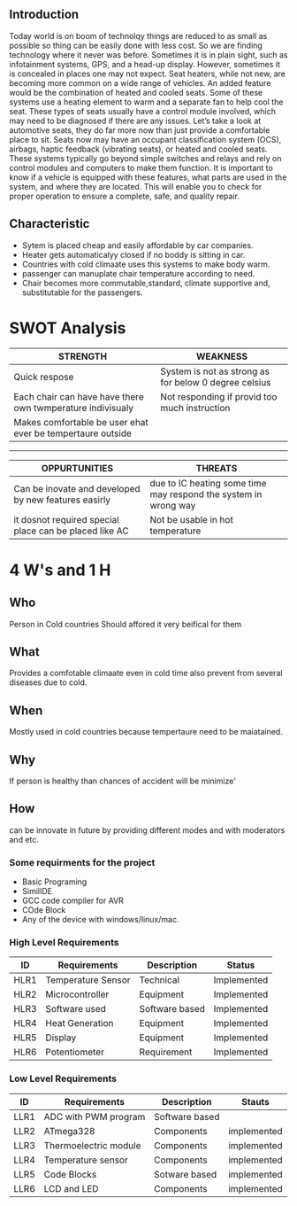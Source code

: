 

## Introduction
Today world is on boom of technolqy things are reduced to as small as possible so thing can be easily done with less cost.
So we are finding technology where it never was before. Sometimes it is in plain sight, such as infotainment systems, GPS, and a head-up display. However, sometimes it is concealed in places one may not expect.
Seat heaters, while not new, are becoming more common on a wide range of vehicles. An added feature would be the combination of heated and cooled seats. Some of these systems use a heating element to warm and a separate fan to help cool the seat. These types of seats usually have a control module involved, which may need to be diagnosed if there are any issues.
Let’s take a look at automotive seats, they do far more now than just provide a comfortable place to sit. Seats now may have an occupant classification system (OCS), airbags, haptic feedback (vibrating seats), or heated and cooled seats. These systems typically go beyond simple switches and relays and rely on control modules and computers to make them function.
It is important to know if a vehicle is equipped with these features, what parts are used in the system, and where they are located. This will enable you to check for proper operation to ensure a complete, safe, and quality repair.


##  Characteristic
 * Sytem is placed cheap and easily affordable by car companies.
 * Heater gets automaticalyy closed if no boddy is sitting in car.
 * Countries with cold climaate uses this systems to make body warm.
 * passenger can manuplate chair temperature according to need.
 * Chair becomes more commutable,standard, climate supportive and, substitutable for the passengers.

# SWOT Analysis
|  STRENGTH  |  WEAKNESS  | 
|-----------|--------|
|Quick respose|System is not as strong as for below 0 degree celsius|
|Each chair can have have there own twmperature indivisualy|Not responding if provid too much instruction|
Makes comfortable be user ehat ever be tempertaure outside|
---


|OPPURTUNITIES| THREATS|
|-----------|--------|
|Can be inovate and developed by new features easirly|due to IC heating some time may respond the system in wrong way|
it dosnot required special place can be placed like AC|Not be usable in hot temperature|

# 4 W's and 1 H
## Who  
Person in Cold countries Should affored it very beifical for them
## What
Provides a comfotable climaate even in cold time also prevent from several diseases due to cold.
## When
Mostly used in cold countries because tempertaure need to be maiatained.
## Why
If person is healthy than chances of accident will be minimize'
## How
can be innovate in future by providing different modes and with moderators and etc.
### Some requirments for the project
- Basic Programing
- SimilIDE
- GCC code compiler for AVR
- COde Block
- Any of the device with windows/linux/mac.

### High Level Requirements
|ID| Requirements      | Description |Status|
| ----------- | ----------- |--------|------|
| HLR1   | Temperature Sensor|  Technical| Implemented|
| HLR2     | Microcontroller   | Equipment| Implemented|
| HLR3   | Software used| Software based| Implemented|
| HLR4  | Heat Generation|Equipment | Implemented|
| HLR5   | Display| Equipment| Implemented|
| HLR6  | Potentiometer|Requirement| Implemented|

### Low Level Requirements
|ID| Requirements      | Description |Stauts
| ----------- | ----------- |--------|--------|
| LLR1  | ADC with PWM program|Software based||implemented|
| LLR2    | ATmega328     | Components|implemented|
| LLR3   | Thermoelectric module| Components|implemented|
| LLR4   | Temperature sensor | Components|implemented|
| LLR5   | Code Blocks |Sotware based|implemented|
| LLR6  |LCD and LED| Components|implemented|










